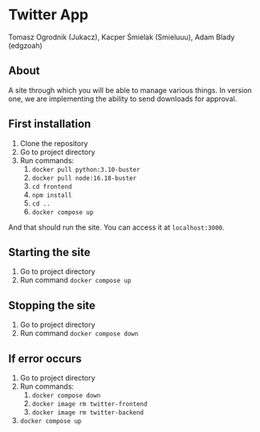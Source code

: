 # Twitter App
Tomasz Ogrodnik (Jukacz), Kacper Śmielak (Smieluuu), Adam Blady (edgzoah)
## About
A site through which you will be able to manage various things. In version one, we are implementing the ability to send downloads for approval.

## First installation
1. Clone the repository
2. Go to project directory
3. Run commands:
   1. `docker pull python:3.10-buster`
   2. `docker pull node:16.18-buster`
   3. `cd frontend`
   4. `npm install`
   5. `cd ..`
   6. `docker compose up`

And that should run the site. You can access it at `localhost:3000`.

## Starting the site
1. Go to project directory
2. Run command `docker compose up`

## Stopping the site
1. Go to project directory
2. Run command `docker compose down`

## If error occurs
1. Go to project directory
2. Run commands:
   1. `docker compose down`
   2. `docker image rm twitter-frontend`
   3. `docker image rm twitter-backend`
3. `docker compose up`

